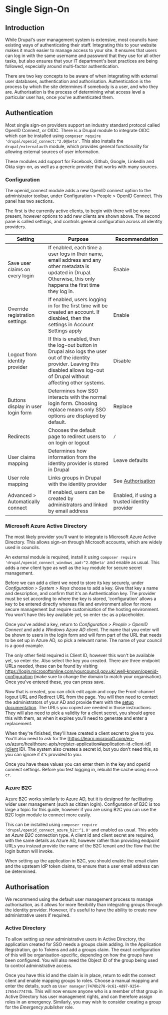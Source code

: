# Single Sign-On

## Introduction

While Drupal's user management system is extensive, most councils have existing ways of authenticating their staff. Integrating this to your website makes it much easier to manage access to your site. It ensures that users can log in with the same username and password that they use for all other tasks, but also ensures that your IT department's best practices are being followed, especially around multi-factor authentication.

There are two key concepts to be aware of when integrating with external user databases, authentication and authorisation. Authentication is the process by which the site determines if somebody is a user, and who they are. Authorisation is the process of determining what access level a particular user has, once you've authenticated them.

## Authentication

Most single sign-on providers support an industry standard protocol called OpenID Connect, or OIDC. There is a Drupal module to integrate OIDC which can be installed using `composer require 'drupal/openid_connect:^2.0@beta'`. This also installs the `drupal/externalauth` module, which provides general functionality for allowing external sources of user information.

These modules add support for Facebook, Github, Google, LinkedIn and Okta sign-on, as well as a generic provider that works with many sources.

### Configuration

The openid_connect module adds a new OpenID connect option to the administrator toolbar, under Configuration > People > OpenID Connect. This panel has two sections.

The first is the currently active clients, to begin with there will be none present, however options to add new clients are shown above. The second pane is called settings, and controls general configuration across all identity providers.

| Setting | Purpose | Recommendation |
|--|--|--|
| Save user claims on every login | If enabled, each time a user logs in their name, email address and any other metadata is updated in Drupal. Otherwise, this only happens the first time they log in. | Enable |
| Override registration settings | If enabled, users logging in for the first time will be created an account. If disabled, then the settings in Account Settings apply | Enable |
| Logout from identity provider | If this is enabled, then the log-out button in Drupal also logs the user out of the identity provider. Leaving this disabled allows log-out of Drupal without affecting other systems. | Disable |
| Buttons display in user login form | Determines how SSO interacts with the normal login form. Choosing replace means only SSO options are displayed by default. | Replace | 
| Redirects | Chooses the default page to redirect users to on login or logout | `/` |
| User claims mapping | Determines how information from the identity provider is stored in Drupal | Leave defaults |
| User role mapping | Links groups in Drupal with the identity provider | See [Authorisation](#authorisation) |
| Advanced > Automatically connect | If enabled, users can be created by administrators and linked by email address | Enabled, if using a trusted identity provider |


### Microsoft Azure Active Directory

The most likely provider you'll want to integrate is Microsoft Azure Active Directory. This allows sign-on through Microsoft accounts, which are widely used in councils.

An external module is required, install it using `composer require 'drupal/openid_connect_windows_aad:^2.0@beta'` and enable as usual. This adds a new client type as well as the `key` module for secure secret management.

Before we can add a client we need to store its key securely, under *Configuration > System > Keys* choose to add a key. Give that key a name and description, and confirm that it's an Authentication key. The provider must be set according to where the key is stored, 'configuration' allows a key to be entered directly whereas file and environment allow for more secure management but require customisation of the hosting environment. You won't have this key available yet, so enter `tbc` as a placeholder.

Once you've added a key, return to *Configuration > People > OpenID Connect* and add a *Windows Azure AD* client. The name that you enter will be shown to users in the login form and will form part of the URL that needs to be set up in Azure AD, so pick a relevant name. The name of your council is a good example.

The only other field required is Client ID, however this won't be available yet, so enter `tbc`. Also select the key you created. There are three endpoint URLs needed, these can be found by visiting https://login.microsoftonline.com/yourcouncil.gov.uk/.well-known/openid-configuration (make sure to change the domain to match your organisation). Once you've entered these, you can press save.

Now that is created, you can click edit again and copy the Front-channel logout URL and Redirect URL from the page. You will then need to contact the administrators of your AD and provide them with the [setup documentation](https://www.drupal.org/docs/contributed-modules/openid-connect-microsoft-azure-ad/settings-in-azure-portal). The URLs you copied are needed in those instructions. They will also need to pick a validity for a client secret, you should agree this with them, as when it expires you'll need to generate and enter a replacement.

When they're finished, they'll have created a client secret to give to you. You'll also need to ask for the [https://learn.microsoft.com/en-us/azure/healthcare-apis/register-application#application-id-client-id](client ID). The system also creates a secret id, but you don't need this, so you can ignore if it's provided to you.

Once you have these values you can enter them in the key and openid connect settings. Before you test logging in, rebuild the cache using `drush cr`.

### Azure B2C

Azure B2C works similarly to Azure AD, but it is designed for facilitating wider user management (such as citizen login). Configuration of B2C is too large a topic for this guide, however if you are using B2C you can use the B2C login module to connect more easily.

This can be installed using `composer require 'drupal/openid_connect_azure_b2c:^1.0'` and enabled as usual. This adds an *Azure B2C* connection type. A client id and client secret are required, with the same details as Azure AD, however rather than providing endpoint URLs you instead provide the name of the B2C tenant and the flow that the login button will invoke.

When setting up the application in B2C, you should enable the email claim and the upsteam IdP token claims, to ensure that a user email address can be determined.

## Authorisation

We recommend using the default user management process to manage authorisation, as it allows for more flexibility than integrating groups through the identity provider. However, it's useful to have the ability to create new administrative users if required.

### Active Directory

To allow setting up new administrative users in Active Directory, the application created for SSO needs a groups claim adding. In the Application Registration, go to Tokens and add a groups claim. The exact configuration of this will be organisation-specific, depending on how the groups have been configured. You will also need the Object ID of the group being used to control administrative access.

Once you have this id and the claim is in place, return to edit the connect client and enable mapping groups to roles. Choose a manual mapping and enter the details, such as `User manager|7470b278-9c61-4d97-9254-17654c77474b`. This will now ensure anyone who is a member of that group in Active Directory has user management rights, and can therefore assign roles in an emergency. Similarly, you may wish to consider creating a group for the *Emergency publisher* role.
